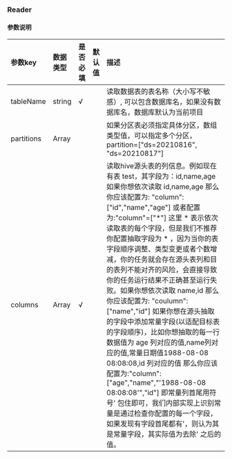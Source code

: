 ### Reader

#### 参数说明

| 参数key         | 数据类型   | 是否必填  | 默认值    |描述                                  |
| :-----          | :-----   | :-----   | :------  | :------                             |
| tableName       | string   | √        |          |读取数据表的表名称（大小写不敏感）, 可以包含数据库名，如果没有数据库名，数据库默认为当前项目          |
| partitions      | Array    |          |          |如果分区表必须指定具体分区，数组类型值，可以指定多个分区，partition=["ds=20210816", "ds=20210817"]          |
| columns         | Array    | √        |          |读取hive源头表的列信息。例如现在有表 test，其字段为：id,name,age 如果你想依次读取 id,name,age 那么你应该配置为: "column":["id","name","age"] 或者配置为:"column"=["*"] 这里 * 表示依次读取表的每个字段，但是我们不推荐你配置抽取字段为 * ，因为当你的表字段顺序调整、类型变更或者个数增减，你的任务就会存在源头表列和目的表列不能对齐的风险，会直接导致你的任务运行结果不正确甚至运行失败。如果你想依次读取 name,id 那么你应该配置为: "coulumn":["name","id"] 如果你想在源头抽取的字段中添加常量字段(以适配目标表的字段顺序)，比如你想抽取的每一行数据值为 age 列对应的值,name列对应的值,常量日期值1988-08-08 08:08:08,id 列对应的值 那么你应该配置为:"column":["age","name","'1988-08-08 08:08:08'","id"] 即常量列首尾用符号' 包住即可，我们内部实现上识别常量是通过检查你配置的每一个字段，如果发现有字段首尾都有'，则认为其是常量字段，其实际值为去除' 之后的值。            |

